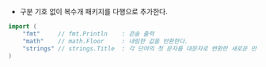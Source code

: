 - 구분 기호 없이 복수개 패키지를 다행으로 추가한다.
```go
import (
	"fmt"     // fmt.Println	: 콘솔 출력
	"math"    // math.Floor		: 내림한 값을 반환한다.
	"strings" // strings.Title	: 각 단어의 첫 문자를 대문자로 변환한 새로운 만주열을 반환한다.
)
```